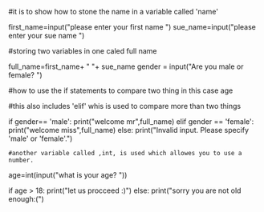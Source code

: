 
#it is to show how to stone the name in a variable called 'name'

first_name=input("please enter your first name ")
sue_name=input("please enter your sue name ")

#storing two variables in one caled full name

full_name=first_name+ " "+ sue_name
gender = input("Are you male or female? ")

#how to use the if statements to compare two thing in this case age

#this also includes 'elif' whis is used to compare more than two things

if gender== 'male':
    print("welcome mr",full_name)
elif gender == 'female':
    print("welcome miss",full_name)
else:
    print("Invalid input. Please specify 'male' or 'female'.")
   
    #another variable called ,int, is used which allowes you to use a number.

age=int(input("what is your age? "))

if age > 18:
    print("let us procceed :)")
else:
    print("sorry you are not old enough:(")
